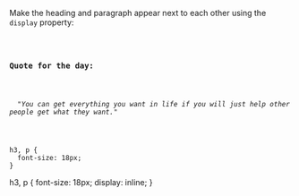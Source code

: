 Make the heading and paragraph appear next to each other using the `display` property:

<codeblock language="css" type="exercise" testMode="fixedInput">
<code>
<panel language="html">
<h3>Quote for the day:</h3>
<p>
  <em>"You can get everything you want in life if you will just help other people get what they want."</em>
</p>
</panel>
<panel language="css">
h3, p {
  font-size: 18px;
}
</panel>
</code>

<solution>
h3, p {
  font-size: 18px;
  display: inline;
}
</solution>
</codeblock>